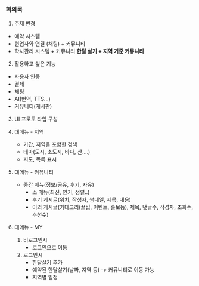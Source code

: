 ### 회의록

1. 주제 변경
- 예약 시스템
- 현업자와 연결 (채팅) + 커뮤니티
- 학사관리 시스템 + 커뮤니티
**한달 살기 + 지역 기준 커뮤니티**

2. 활용하고 싶은 기능
- 사용자 인증
- 결제
- 채팅
- AI(번역, TTS...)
- 커뮤니티(게시판)

3. UI 프로토 타입 구성

1. 대메뉴 - 지역
   - 기간, 지역을 포함한 검색
   - 테마(도시, 소도시, 바다, 산....)
   - 지도, 목록 표시
2. 대메뉴 - 커뮤니티
   - 중간 메뉴(정보/공유, 후기, 자유)
     - 소 메뉴(최신, 인기, 정렬..)
      - 후기 게시글(위치, 작성자, 썸네일, 제목, 내용)
      - 이외 게시글(카테고리(꿀팁, 이벤트, 홍보등), 제목, 댓글수, 작성자, 조회수, 추천수)
   
3. 대메뉴 - MY
    1. 비로그인시
       - 로그인으로 이동
    2. 로그인시
       - 한달살기 추가
       - 예약된 한달살기(날짜, 지역 등) -> 커뮤니티로 이동 가능
       - 지역별 일정



